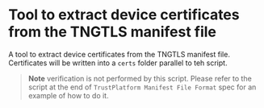 # Tool to extract device certificates from the TNGTLS manifest file

A tool to extract device certificates from the TNGTLS manifest file. Certificates will be written into a `certs` folder parallel to teh script. 

> **Note** verification is not performed by this script. Please refer to the script at the end of `TrustPlatform Manifest File Format` spec for an example of how to do it.